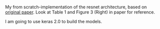 My from scratch-implementation of the resnet architecture, based on [original paper](https://arxiv.org/pdf/1512.03385.pdf).
Look at Table 1 and Figure 3 (Right) in paper for reference.

I am going to use keras 2.0 to build the models.
 
